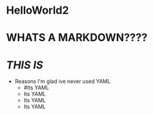# HelloWorld2
# WHATS A MARKDOWN????
# *THIS IS*
* Reasons I'm glad ive never used YAML
  * #Its YAML
  * Its *YAML*
  * Its YAML
  * Its YAML
